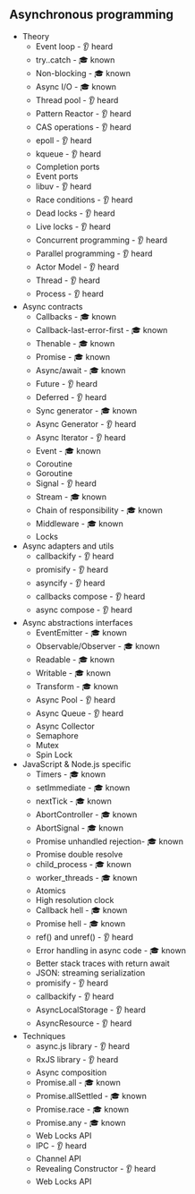 ## Asynchronous programming

- Theory
  - Event loop - 👂 heard
  - try..catch -  🎓 known
  - Non-blocking -  🎓 known
  - Async I/O -  🎓 known
  - Thread pool - 👂 heard
  - Pattern Reactor - 👂 heard
  - CAS operations - 👂 heard
  - epoll - 👂 heard
  - kqueue - 👂 heard
  - Completion ports
  - Event ports
  - libuv - 👂 heard
  - Race conditions - 👂 heard
  - Dead locks - 👂 heard
  - Live locks - 👂 heard
  - Concurrent programming -  👂 heard
  - Parallel programming - 👂 heard
  - Actor Model - 👂 heard
  - Thread - 👂 heard
  - Process - 👂 heard
- Async contracts
  - Callbacks -  🎓 known
  - Callback-last-error-first -  🎓 known
  - Thenable -  🎓 known
  - Promise -  🎓 known
  - Async/await -  🎓 known
  - Future - 👂 heard
  - Deferred - 👂 heard
  - Sync generator - 🎓 known
  - Async Generator - 👂 heard
  - Async Iterator - 👂 heard
  - Event -  🎓 known
  - Coroutine
  - Goroutine
  - Signal - 👂 heard
  - Stream -  🎓 known
  - Chain of responsibility -  🎓 known
  - Middleware -  🎓 known
  - Locks
- Async adapters and utils
  - callbackify - 👂 heard
  - promisify - 👂 heard
  - asyncify - 👂 heard
  - callbacks compose - 👂 heard
  - async compose - 👂 heard
- Async abstractions interfaces
  - EventEmitter -  🎓 known
  - Observable/Observer -  🎓 known
  - Readable -  🎓 known
  - Writable -  🎓 known
  - Transform -  🎓 known
  - Async Pool - 👂 heard
  - Async Queue - 👂 heard
  - Async Collector
  - Semaphore
  - Mutex
  - Spin Lock
- JavaScript & Node.js specific
  - Timers -  🎓 known
  - setImmediate -  🎓 known
  - nextTick -  🎓 known
  - AbortController -  🎓 known
  - AbortSignal -  🎓 known
  - Promise unhandled rejection-  🎓 known
  - Promise double resolve
  - child_process -  🎓 known
  - worker_threads -  🎓 known
  - Atomics
  - High resolution clock 
  - Callback hell -  🎓 known
  - Promise hell -  🎓 known
  - ref() and unref() - 👂 heard
  - Error handling in async code -  🎓 known
  - Better stack traces with return await
  - JSON: streaming serialization
  - promisify - 👂 heard
  - callbackify - 👂 heard
  - AsyncLocalStorage -  👂 heard
  - AsyncResource - 👂 heard
- Techniques
  - async.js library - 👂 heard
  - RxJS library - 👂 heard
  - Async composition
  - Promise.all -  🎓 known
  - Promise.allSettled -  🎓 known
  - Promise.race -  🎓 known
  - Promise.any -  🎓 known
  - Web Locks API
  - IPC - 👂 heard
  - Channel API
  - Revealing Constructor - 👂 heard
  - Web Locks API
